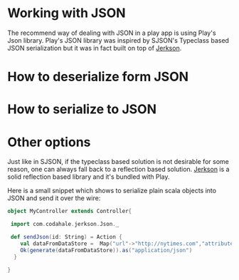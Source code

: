 # Working with JSON

The recommend way of dealing with JSON in a play app is using Play's Json library. Play's JSON library was inspired by SJSON's Typeclass based JSON serialization but it was in fact built on top of [Jerkson](https://github.com/codahale/jerkson/).

# How to deserialize form JSON 

# How to serialize to JSON

# Other options

Just like in SJSON, if the typeclass based solution is not desirable for some reason, one can always fall back to a reflection based solution. [Jerkson](https://github.com/codahale/jerkson/) is a solid reflection based library and it's bundled with Play. 

Here is a small snippet which shows to serialize plain scala objects into JSON and send it over the wire:
```scala
object MyController extends Controller{

 import com.codahale.jerkson.Json._

 def sendJson(id: String) = Action {
    val dataFromDataStore =  Map("url"->"http://nytimes.com","attributes"-> Map("name"->"nytimes", "country"->"US","id"->25), "links"->List("http://link1","http://link2")
    Ok(generate(dataFromDataStore)).as("application/json")
  }

}
```